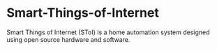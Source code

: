 # Smart-Things-of-Internet
Smart Things of Internet (SToI) is a home automation system designed using open source hardware and software.
